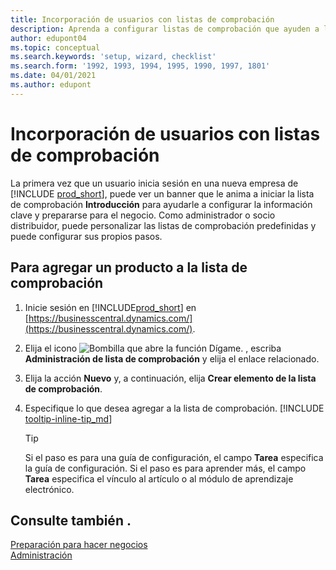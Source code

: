 ```yaml
---
title: Incorporación de usuarios con listas de comprobación
description: Aprenda a configurar listas de comprobación que ayuden a los usuarios a comenzar en Business Central.
author: edupont04
ms.topic: conceptual
ms.search.keywords: 'setup, wizard, checklist'
ms.search.form: '1992, 1993, 1994, 1995, 1990, 1997, 1801'
ms.date: 04/01/2021
ms.author: edupont
---
```

# <a name="onboard-users-with-checklists" />Incorporación de usuarios con listas de comprobación

La primera vez que un usuario inicia sesión en una nueva empresa de [!INCLUDE [prod_short](includes/prod_short.md)], puede ver un banner que le anima a iniciar la lista de comprobación **Introducción** para ayudarle a configurar la información clave y prepararse para el negocio. Como administrador o socio distribuidor, puede personalizar las listas de comprobación predefinidas y puede configurar sus propios pasos.

## <a name="to-add-an-item-to-the-checklist" />Para agregar un producto a la lista de comprobación

1. Inicie sesión en [!INCLUDE[prod_short](includes/prod_short.md)] en [https://businesscentral.dynamics.com/](https://businesscentral.dynamics.com/).

2. Elija el icono ![Bombilla que abre la función Dígame.](media/ui-search/search_small.png "Dígame qué desea hacer") , escriba **Administración de lista de comprobación** y elija el enlace relacionado.  

3. Elija la acción **Nuevo** y, a continuación, elija **Crear elemento de la lista de comprobación**.  

4. Especifique lo que desea agregar a la lista de comprobación. [!INCLUDE [tooltip-inline-tip_md](includes/tooltip-inline-tip_md.md)]

    > [!TIP]
    > Si el paso es para una guía de configuración, el campo **Tarea** especifica la guía de configuración. Si el paso es para aprender más, el campo **Tarea** especifica el vínculo al artículo o al módulo de aprendizaje electrónico.

## <a name="see-also" />Consulte también .

[Preparación para hacer negocios](ui-get-ready-business.md)  
[Administración](admin-setup-and-administration.md)  

